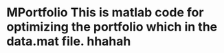 MPortfolio
This is matlab code for optimizing the portfolio which in the data.mat file.
hhahah
==========